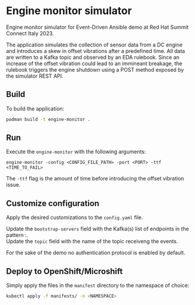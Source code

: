 # Engine monitor simulator

Engine monitor simulator for Event-Driven Ansible demo at Red Hat Summit Connect Italy 2023.

The application simulates the collection of sensor data from a DC engine and introduces a skew in offset vibrations after a predefined time.
All data are written to a Kafka topic and observed by an EDA rulebook.
Since an increase of the offset vibration could lead to an immineant breakage, the rulebook triggers the engine shutdown using a POST method exposed by the simulator REST API.

## Build

To build the application:

```bash
podman build -t engine-monitor .
```

## Run

Execute the `engine-monitor` with the following arguments:

```
engine-monitor -config <CONFIG_FILE_PATH> -port <PORT> -ttf <TIME_TO_FAIL>
```

The `-ttf` flag is the amount of time before introducing the offset vibration issue.

## Customize configuration

Apply the desired customizations to the `config.yaml` file. 

Update the `bootstrap-servers` field with the Kafka(s) list of endpoints in the pattern <HOST>:<PORT>.  
Update the `topic` field with the name of the topic receiveng the events.

For the sake of the demo no authentication protocol is enabled by default.

## Deploy to OpenShift/Microshift

Simply apply the files in the `manifest` directory to the namespace of choice:

```bash
kubectl apply -f manifests/ -n <NAMESPACE>
```

